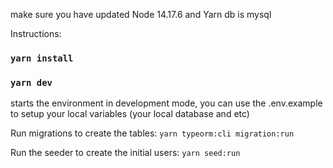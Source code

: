 make sure you have updated Node 14.17.6 and Yarn
db is mysql

Instructions:
### `yarn install`
### `yarn dev`

starts the environment in development mode, you can use the .env.example to setup your local variables (your local database and etc)

Run migrations to create the tables:
`yarn typeorm:cli migration:run`

Run the seeder to create the initial users:
`yarn seed:run`
